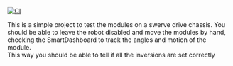 [![CI](https://github.com/feverittm/mSwerveModuleControl/actions/workflows/main.yml/badge.svg?branch=master)](https://github.com/feverittm/mSwerveModuleControl/actions/workflows/main.yml)

This is a simple project to test the modules on a swerve drive chassis.  You should be able to leave the robot 
disabled and move the modules by hand, checking the SmartDashboard to track the angles and motion of the module.  
This way you should be able to tell if all the inversions are set correctly
